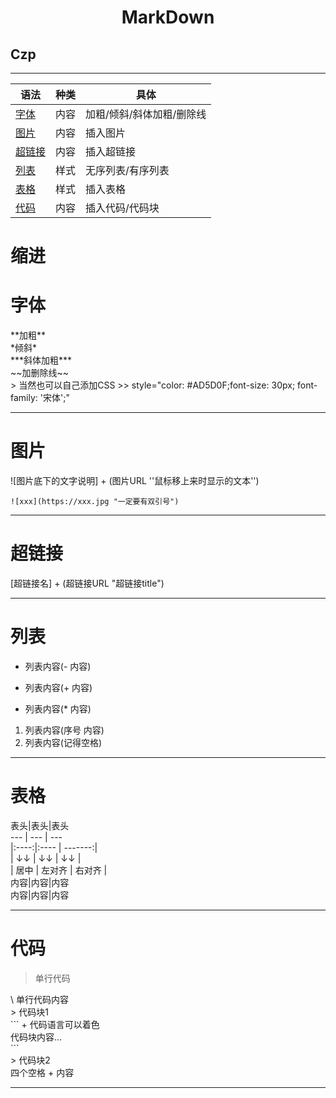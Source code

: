 # <center>MarkDown</center>
## **Czp**   
---
语法 | 种类 | 具体 
--- | --- | --- 
[字体](#字体) | 内容 | 加粗/倾斜/斜体加粗/删除线
[图片](#图片) | 内容 | 插入图片
[超链接](#超链接) | 内容 | 插入超链接
[列表](#列表) | 样式 | 无序列表/有序列表
[表格](#表格) | 样式 | 插入表格
[代码](#代码) | 内容 | 插入代码/代码块
# 缩进 &nbsp;&nbsp;
#
# 字体
   <div>**加粗**</div>
   <div>*倾斜*</div>
   <div>***斜体加粗***</div>
   <div>~~加删除线~~</div>
> 当然也可以自己添加CSS
>> style="color: #AD5D0F;font-size: 30px; font-family: '宋体';"

---
# 图片
   ![图片底下的文字说明] + (图片URL ''鼠标移上来时显示的文本'')
   ```
   ![xxx](https://xxx.jpg "一定要有双引号")
   ```

---
# 超链接
   [超链接名] + (超链接URL "超链接title")

---
# 列表
   - 列表内容(- 内容)
   + 列表内容(+ 内容)
   * 列表内容(* 内容)
   1. 列表内容(序号 内容)
   2. 列表内容(记得空格)

---
# 表格
<div>表头|表头|表头</div>
<div>--- | --- | --- </div>
<div>|:----:|:---- | -------:|</div>
<div>| ↓↓  |   ↓↓   |   ↓↓   |</div>
<div>| 居中 | 左对齐 | 右对齐 |</div>
<div>内容|内容|内容</div>
<div>内容|内容|内容</div>

---
# 代码
> 单行代码
<div>\ 单行代码内容</div>
> 代码块1
<div>``` + 代码语言可以着色</div>
<div>代码块内容...</div>
<div>```</div>
> 代码块2
<div>四个空格 + 内容</div>

---
